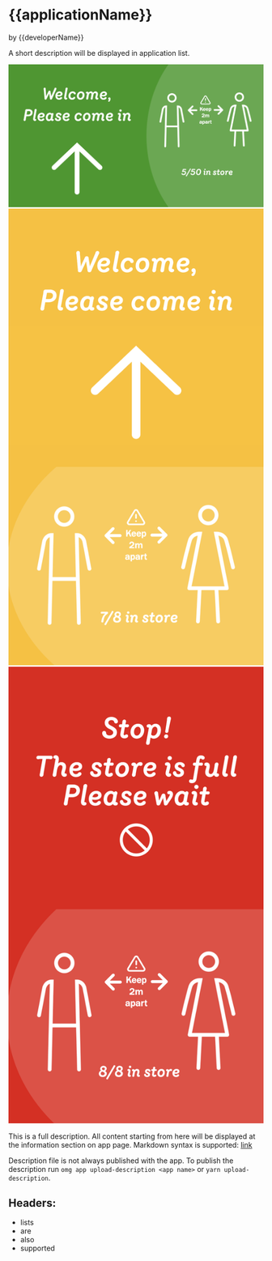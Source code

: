 # {{applicationName}} #
by {{developerName}}

A short description will be displayed in application list.

![These are screenshots for your app](meta/screen1.png) 
![Just update the png files](meta/screen2.png) 
![And you're good to go](meta/screen3.png)

This is a full description. All content starting from here will be displayed at the information section on app page. Markdown syntax is supported: [link](http://google.com)

Description file is not always published with the app. To publish the description run `omg app upload-description <app name>` or `yarn upload-description`.

## Headers:
- lists
- are
- also
- supported